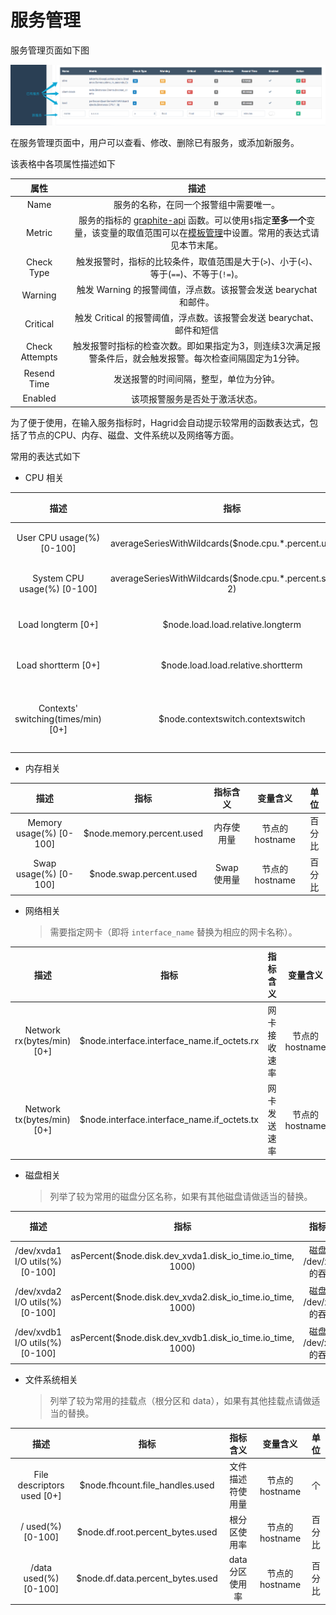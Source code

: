 # 服务管理

服务管理页面如下图

![服务管理](imgs/service.png)

在服务管理页面中，用户可以查看、修改、删除已有服务，或添加新服务。

该表格中各项属性描述如下

|属性|描述|
|:-:|:-:|
|Name|服务的名称，在同一个报警组中需要唯一。|
|Metric|服务的指标的 [graphite-api](http://graphite.readthedocs.io/en/latest/functions.html) 函数。可以使用`$`指定**至多一个**变量，该变量的取值范围可以在[模板管理](s5.html)中设置。常用的表达式请见本节末尾。|
|Check Type|触发报警时，指标的比较条件，取值范围是大于(`>`)、小于(`<`)、等于(`==`)、不等于(`!=`)。|
|Warning|触发 Warning 的报警阈值，浮点数。该报警会发送 bearychat 和邮件。|
|Critical|触发 Critical 的报警阈值，浮点数。该报警会发送 bearychat、邮件和短信|
|Check Attempts|触发报警时指标的检查次数。即如果指定为3，则连续3次满足报警条件后，就会触发报警。每次检查间隔固定为1分钟。|
|Resend Time|发送报警的时间间隔，整型，单位为分钟。|
|Enabled|该项报警服务是否处于激活状态。|

为了便于使用，在输入服务指标时，Hagrid会自动提示较常用的函数表达式，包括了节点的CPU、内存、磁盘、文件系统以及网络等方面。

常用的表达式如下

- CPU 相关

|描述|指标|指标含义|变量含义|单位|
|:-:|:-:|:-:|:-:|:-:|
|User CPU usage(%) [0-100]|averageSeriesWithWildcards($node.cpu.*.percent.user, 2)|用户态 CPU 使用量|节点的 hostname|百分比|
|System CPU usage(%) [0-100]|averageSeriesWithWildcards($node.cpu.*.percent.system, 2)|系统态 CPU 使用量|节点的 hostname|百分比|
|Load longterm [0+]|$node.load.load.relative.longterm|longterm CPU 使用率|节点的 hostname|百分比|
|Load shortterm [0+]|$node.load.load.relative.shortterm|shortterm CPU 使用率|节点的 hostname|百分比|
|Contexts' switching(times/min) [0+]|$node.contextswitch.contextswitch|每分钟的上下文切换次数|节点的hostname|次数每分钟|

- 内存相关

|描述|指标|指标含义|变量含义|单位|
|:-:|:-:|:-:|:-:|:-:|
|Memory usage(%) [0-100]|$node.memory.percent.used|内存使用量|节点的 hostname|百分比|
|Swap usage(%) [0-100]|$node.swap.percent.used|Swap 使用量|节点的 hostname|百分比|

- 网络相关

    > 需要指定网卡（即将 `interface_name` 替换为相应的网卡名称）。

|描述|指标|指标含义|变量含义|单位|
|:-:|:-:|:-:|:-:|:-:|
|Network rx(bytes/min) [0+]|$node.interface.interface_name.if_octets.rx|网卡接收速率|节点的 hostname|字节每分钟|
|Network tx(bytes/min) [0+]|$node.interface.interface_name.if_octets.tx|网卡发送速率|节点的 hostname|字节每分钟|

- 磁盘相关

    > 列举了较为常用的磁盘分区名称，如果有其他磁盘请做适当的替换。

|描述|指标|指标含义|变量含义|单位|
|:-:|:-:|:-:|:-:|:-:|
|/dev/xvda1 I/O utils(%) [0-100]|asPercent($node.disk.dev_xvda1.disk_io_time.io_time, 1000)|磁盘分区 /dev/xvda1 的吞吐量|节点的 hostname|百分比|
|/dev/xvda2 I/O utils(%) [0-100]|asPercent($node.disk.dev_xvda2.disk_io_time.io_time, 1000)|磁盘分区 /dev/xvda2 的吞吐量|节点的 hostname|百分比|
|/dev/xvdb1 I/O utils(%) [0-100]|asPercent($node.disk.dev_xvdb1.disk_io_time.io_time, 1000)|磁盘分区 /dev/xvdb1 的吞吐量|节点的 hostname|百分比|
    
- 文件系统相关

    > 列举了较为常用的挂载点（根分区和 data），如果有其他挂载点请做适当的替换。

|描述|指标|指标含义|变量含义|单位|
|:-:|:-:|:-:|:-:|:-:|
|File descriptors used [0+]|$node.fhcount.file_handles.used|文件描述符使用量|节点的 hostname|个|
|/ used(%) [0-100]|$node.df.root.percent_bytes.used|根分区使用率|节点的 hostname|百分比|
|/data used(%) [0-100]|$node.df.data.percent_bytes.used|data 分区使用率|节点的 hostname|百分比|
